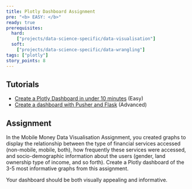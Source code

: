 ```yaml
---
title: Plotly Dashboard Assignment
pre: "<b> EASY: </b>"
ready: true
prerequisites:
  hard:
    ["projects/data-science-specific/data-visualisation"]
  soft:
    ["projects/data-science-specific/data-wrangling"]
tags: ["plotly"]    
story_points: 8
---
```


## Tutorials

- [Create a Plotly Dashboard in under 10 minutes](https://moderndata.plot.ly/create-a-plotly-dashboards-in-under-10-minutes/) (Easy)
- [Create a dashboard with Pusher and Flask](https://pusher.com/tutorials/live-dashboard-python) (Advanced)

## Assignment

In the Mobile Money Data Visualisation Assignment, you created graphs to display the relationship between the type of financial services accessed (non-mobile, mobile, both), how frequently these services were accessed, and socio-demographic information about the users (gender, land ownership type of income, and so forth).  Create a Plotly dashboard of the 3-5 most informative graphs from this assignment.

Your dashboard should be both visually appealing and informative.
